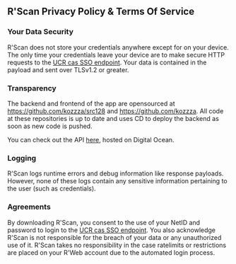 ## R'Scan Privacy Policy & Terms Of Service

### Your Data Security
R'Scan does not store your credentials anywhere except for on your device. The only time your credentials leave your device are to make secure HTTP requests to the [UCR cas SSO endpoint](https://auth.ucr.edu/cas/login?service=https%3A%2F%2Finnosoftfusiongo.com%2Fsso%2Flogin%2Flogin-process-cas.php). Your data is contained in the payload and sent over TLSv1.2 or greater.

### Transparency
The backend and frontend of the app are opensourced at https://github.com/kozzza/src128 and https://github.com/kozzza. All code at these repositories is up to date and uses CD to deploy the backend as soon as new code is pushed.

You can check out the API [here](https://src-128-8ilny.ondigitalocean.app/), hosted on Digital Ocean.

### Logging
R'Scan logs runtime errors and debug information like response payloads. However, none of these logs contain any sensitive information pertaining to the user (such as credentials).

### Agreements
By downloading R'Scan, you consent to the use of your NetID and password to login to the [UCR cas SSO endpoint](https://auth.ucr.edu/cas/login?service=https%3A%2F%2Finnosoftfusiongo.com%2Fsso%2Flogin%2Flogin-process-cas.php). You also acknowledge R'Scan is not responsible for the breach of your data or any unauthorized use of it. R'Scan takes no responsibility in the case ratelimits or restrictions are placed on your R'Web account due to the automated login process.

